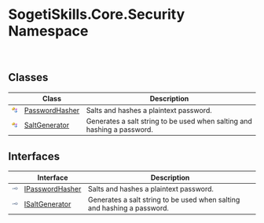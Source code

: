 SogetiSkills.Core.Security Namespace
====================================
 


Classes
-------

                | Class               | Description                                                             
--------------- | ------------------- | ----------------------------------------------------------------------- 
![Public class] | [PasswordHasher][1] | Salts and hashes a plaintext password.                                  
![Public class] | [SaltGenerator][2]  | Generates a salt string to be used when salting and hashing a password. 


Interfaces
----------

                    | Interface            | Description                                                             
------------------- | -------------------- | ----------------------------------------------------------------------- 
![Public interface] | [IPasswordHasher][3] | Salts and hashes a plaintext password.                                  
![Public interface] | [ISaltGenerator][4]  | Generates a salt string to be used when salting and hashing a password. 

[1]: PasswordHasher/README.md
[2]: SaltGenerator/README.md
[3]: IPasswordHasher/README.md
[4]: ISaltGenerator/README.md
[Public class]: ../_icons/pubclass.gif "Public class"
[Public interface]: ../_icons/pubinterface.gif "Public interface"